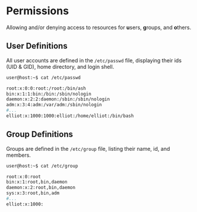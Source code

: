 # Permissions

Allowing and/or denying access to resources for **u**sers, **g**roups,
and **o**thers.

## User Definitions

All user accounts are defined in the `/etc/passwd` file, displaying
their ids (UID & GID), home directory, and login shell.

```bash
user@host:~$ cat /etc/passwd
```
```bash
root:x:0:0:root:/root:/bin/ash
bin:x:1:1:bin:/bin:/sbin/nologin
daemon:x:2:2:daemon:/sbin:/sbin/nologin
adm:x:3:4:adm:/var/adm:/sbin/nologin
#...
elliot:x:1000:1000:elliot:/home/elliot:/bin/bash
```

## Group Definitions

Groups are defined in the `/etc/group` file, listing their name, id, and
members.

```bash
user@host:~$ cat /etc/group
```
```bash
root:x:0:root
bin:x:1:root,bin,daemon
daemon:x:2:root,bin,daemon
sys:x:3:root,bin,adm
#...
elliot:x:1000:
```
